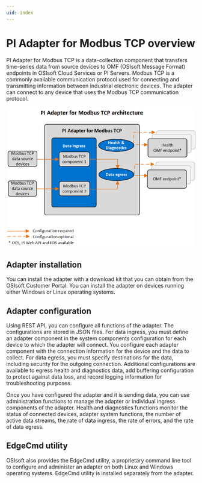 ```yaml
---
uid: index
---
```


# PI Adapter for Modbus TCP overview

PI Adapter for Modbus TCP is a data-collection component that transfers time-series data from source devices to OMF (OSIsoft Message Format) endpoints in OSIsoft Cloud Services or PI Servers. Modbus TCP is a commonly available communication protocol used for connecting and transmitting information between industrial electronic devices. The adapter can connect to any device that uses the Modbus TCP communication protocol.

![PI Adapter for Modbus TCP architecture](images/PI_Adapter_for_Modbus_TCP_architecture_diagram.png)

## Adapter installation

You can install the adapter with a download kit that you can obtain from the OSIsoft Customer Portal. You can install the adapter on devices running either Windows or Linux operating systems.

## Adapter configuration

Using REST API, you can configure all functions of the adapter. The configurations are stored in JSON files. For data ingress, you must define an adapter component in the system components configuration for each device to which the adapter will connect. You configure each adapter component with the connection information for the device and the data to collect. For data egress, you must specify destinations for the data, including security for the outgoing connection. Additional configurations are available to egress health and diagnostics data, add buffering configuration to protect against data loss, and record logging information for troubleshooting purposes.

Once you have configured the adapter and it is sending data, you can use administration functions to manage the adapter or individual ingress components of the adapter. Health and diagnostics functions monitor the status of connected devices, adapter system functions, the number of active data streams, the rate of data ingress, the rate of errors, and the rate of data egress.

## EdgeCmd utility

OSIsoft also provides the EdgeCmd utility, a proprietary command line tool to configure and administer an adapter on both Linux and Windows operating systems. EdgeCmd utility is installed separately from the adapter.

<!--
# PI Adapter for Modbus TCP

=======

- [PI Adapter for Modbus TCP overview](xref:PIAdapterForModbusTCPOverview)
  - [PI Adapter for Modbus TCP principles of operation](xref:PIAdapterForModbusTCPPrinciplesOfOperation)
  - [PI Adapter for Modbus TCP supported features](xref:PIAdapterForModbusTCPSupportedFeatures)
- [Installation](xref:Installation)
  - [Install the adapter](xref:InstallTheAdapter)
  - [Install PI Adapter for Modbus TCP using Docker](xref:InstallPIAdapterForModbusTCPUsingDocker)
  - [Uninstall the adapter](xref:UninstallTheAdapter)
- [Configuration](xref:ModbusConfiguration)
  - [Configuration tools](xref:ConfigurationTools)
  - [System components configuration](xref:SystemComponentsConfiguration)
  - [PI Adapter for Modbus TCP data source configuration](xref:PIAdapterForModbusTCPDataSourceConfiguration)
  - [PI Adapter for Modbus TCP data selection configuration](xref:PIAdapterForModbusTCPDataSelectionConfiguration)
  - [Egress endpoints configuration](xref:EgressEndpointsConfiguration)
  - [Health endpoint configuration](xref:HealthEndpointConfiguration)
  - [Diagnostics configuration](xref:DiagnosticsConfiguration)
  - [Buffering configuration](xref:BufferingConfiguration)
  - [Logging configuration](xref:LoggingConfiguration)
  - [System and adapter configuration](xref:SystemAndAdapterConfiguration)
- [Administration](xref:Administration)
  - [Start and stop an adapter](xref:StartAndStopAnAdapter)
  - [Start and stop ingress component](xref:StartAndStopIngressComponent)
  - [Retrieve product version information](xref:RetrieveProductVersionInformation)
  - [Delete an adapter component](xref:DeleteAnAdapterComponent)
- [Health and diagnostics](xref:HealthAndDiagnostics)
  - [Adapter health](xref:AdapterHealth)
    - [Device status](xref:DeviceStatus)
    - [Next health message expected](xref:NextHealthMessageExpected)
  - [Adapter diagnostics](xref:AdapterDiagnostics)
    - [System](xref:System)
    - [Stream count](xref:StreamCount)
    - [IO rate](xref:IORate)
    - [Error rate](xref:ErrorRate)
  - [Egress diagnostics](xref:EgressDiagnostics)
-->
